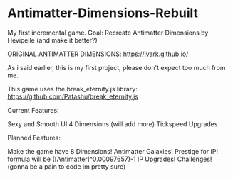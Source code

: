 # Antimatter-Dimensions-Rebuilt
My first incremental game. Goal: Recreate Antimatter Dimensions by Hevipelle (and make it better?)

ORIGINAL ANTIMATTER DIMENSIONS:
https://ivark.github.io/

As i said earlier, this is my first project, please don't expect too much from me.

This game uses the break_eternity.js library: https://github.com/Patashu/break_eternity.js

Current Features:

Sexy and Smooth UI
4 Dimensions (will add more)
Tickspeed Upgrades

Planned Features:

Make the game have 8 Dimensions!
Antimatter Galaxies!
Prestige for IP! formula will be ([Antimatter]^0.00097657)-1
IP Upgrades!
Challenges! (gonna be a pain to code im pretty sure)
